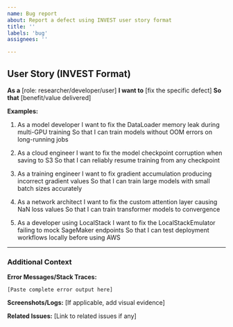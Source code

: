 ```yaml
---
name: Bug report
about: Report a defect using INVEST user story format
title: ''
labels: 'bug'
assignees: ''

---
```


<!-- Copyright 2025 jxtngx | Apache 2.0 License | https://github.com/jxtngx/claude-code-pytorch -->

## User Story (INVEST Format)

**As a** [role: researcher/developer/user]
**I want to** [fix the specific defect]
**So that** [benefit/value delivered]

**Examples:**

1. As a model developer
   I want to fix the DataLoader memory leak during multi-GPU training
   So that I can train models without OOM errors on long-running jobs

2. As a cloud engineer
   I want to fix the model checkpoint corruption when saving to S3
   So that I can reliably resume training from any checkpoint

3. As a training engineer
   I want to fix gradient accumulation producing incorrect gradient values
   So that I can train large models with small batch sizes accurately

4. As a network architect
   I want to fix the custom attention layer causing NaN loss values
   So that I can train transformer models to convergence

5. As a developer using LocalStack
   I want to fix the LocalStackEmulator failing to mock SageMaker endpoints
   So that I can test deployment workflows locally before using AWS

---

### Additional Context

**Error Messages/Stack Traces:**
```
[Paste complete error output here]
```

**Screenshots/Logs:**
[If applicable, add visual evidence]

**Related Issues:**
[Link to related issues if any]
